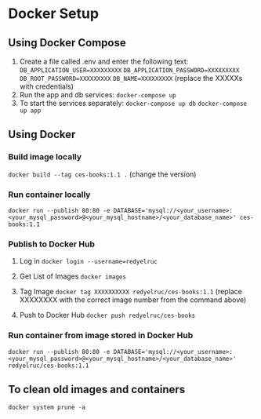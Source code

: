 # Docker Setup

## Using Docker Compose
1. Create a file called .env and enter the following text:
`DB_APPLICATION_USER=XXXXXXXXX`
`DB_APPLICATION_PASSWORD=XXXXXXXXX`
`DB_ROOT_PASSWORD=XXXXXXXXX`
`DB_NAME=XXXXXXXXX`
(replace the XXXXXs with credentials)
2. Run the app and db services:
`docker-compose up`
3. To start the services separately:
`docker-compose up db`
`docker-compose up app`

## Using Docker

### Build image locally
`docker build --tag ces-books:1.1 .`
(change the version)

### Run container locally
`docker run --publish 80:80 -e DATABASE='mysql://<your_username>:<your_mysql_password>@<your_mysql_hostname>/<your_database_name>' ces-books:1.1`

### Publish to Docker Hub
1. Log in
`docker login --username=redyelruc`

2. Get List of Images
`docker images`

3. Tag Image
`docker tag XXXXXXXXXX redyelruc/ces-books:1.1`
(replace XXXXXXXX with the correct image number from the command above)

4. Push to Docker Hub
`docker push redyelruc/ces-books`

### Run container from image stored in Docker Hub
`docker run --publish 80:80 -e DATABASE='mysql://<your_username>:<your_mysql_password>@<your_mysql_hostname>/<your_database_name>' redyelruc/ces-books:1.1`

## To clean old images and containers
`docker system prune -a`
